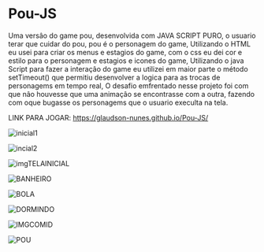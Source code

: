 # Pou-JS
Uma versâo do game pou, desenvolvida com JAVA SCRIPT PURO, o usuario terar que cuidar do pou, pou é o personagem do game,  Utilizando o HTML eu usei para criar os menus e estagios do game, com o css eu dei cor e estilo para o personagem e estagios e icones do game, Utilizando o java Script  para fazer a interaçâo do game eu utilizei em maior parte o método setTimeout() que permitiu desenvolver a logica para as trocas de personagems em tempo real, O desafio emfrentado nesse projeto foi com que nâo houvesse que uma animaçâo se encontrasse com a outra, fazendo com oque bugasse os personagems que o usuario execulta na tela. 

LINK PARA JOGAR: https://glaudson-nunes.github.io/Pou-JS/

![inicial1](https://user-images.githubusercontent.com/93484378/164938195-1044ebfc-be72-4efd-ad53-6a20007857b6.gif)

![incial2](https://user-images.githubusercontent.com/93484378/164938685-68f9b31d-d27f-4000-ac28-29051f30e964.gif)

![imgTELAINICIAL](https://user-images.githubusercontent.com/93484378/164938792-5a489cc4-e4e6-4b40-bb82-970891ced555.png)

![BANHEIRO](https://user-images.githubusercontent.com/93484378/164938806-d3170f02-3f74-4695-b365-c620f49f58a6.png)

![BOLA](https://user-images.githubusercontent.com/93484378/164938913-bb7bcc82-ceae-4c9a-ae9c-2df7a06cfaab.png)

![DORMINDO](https://user-images.githubusercontent.com/93484378/164939016-374a96d4-6a69-4104-906c-1adaf4e9d4b7.png)

![IMGCOMID](https://user-images.githubusercontent.com/93484378/164939110-9593ccdb-b61f-4aa2-9e91-b4d21da99a3e.png)

![POU](https://user-images.githubusercontent.com/93484378/164939179-8fd4057c-13e6-4885-aace-209089451fa0.png)
